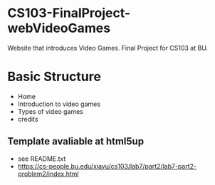 # CS103-FinalProject-webVideoGames
Website that introduces Video Games. Final Project for CS103 at BU.

# Basic Structure
* Home
* Introduction to video games
* Types of video games
* credits

## Template avaliable at html5up
* see README.txt
* https://cs-people.bu.edu/xiayu/cs103/lab7/part2/lab7-part2-problem2/index.html
